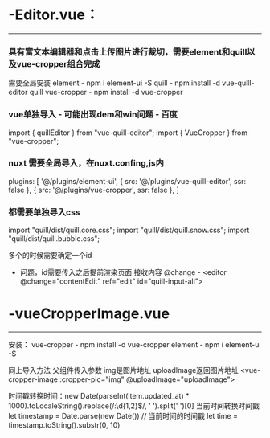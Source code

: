 # -Editor.vue：
---
### 具有富文本编辑器和点击上传图片进行裁切，需要element和quill以及vue-cropper组合完成

需要全局安装
element - npm i element-ui -S
quill - npm install -d vue-quill-editor quill 
vue-cropper - npm install -d vue-cropper

### vue单独导入 - 可能出现dem和win问题 - 百度
import { quillEditor } from "vue-quill-editor";
import { VueCropper } from "vue-cropper";

###  nuxt 需要全局导入，在nuxt.confing,js内
  plugins: [
   '@/plugins/element-ui',
    { src: '@/plugins/vue-quill-editor', ssr: false },
    { src: '@/plugins/vue-cropper', ssr: false },
    ]
###  都需要单独导入css
import "quill/dist/quill.core.css";
import "quill/dist/quill.snow.css";
import "quill/dist/quill.bubble.css";

多个的时候需要确定一个id
 - 问题，id需要传入之后提前渲染页面
接收内容 @change - <editor @change="contentEdit" ref="edit" id="quill-input-all"></editor>

# -vueCropperImage.vue
---
安装：
vue-cropper - npm install -d vue-cropper
element - npm i element-ui -S

同上导入方法
父组件传入参数 img是图片地址  uploadImage返回图片地址
<el-dialog :visible.sync="isShowCropper" top="5vh">
<vue-cropper-image :cropper-pic="img" @uploadImage="uploadImage">
</vue-cropper-image>


时间戳转换时间：new Date(parseInt(item.updated_at) * 1000).toLocaleString().replace(/:\d{1,2}$/, ' ').split(' ')[0]
当前时间转换时间戳
let timestamp = Date.parse(new Date())
      //  当前时间的时间戳
let time = timestamp.toString().substr(0, 10)
